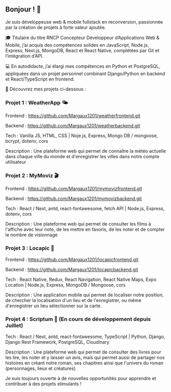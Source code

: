 ## Bonjour ! 👋  
Je suis développeuse web & mobile fullstack en reconversion, passionnée par la création de projets à forte valeur ajoutée.  

🎓 Titulaire du titre RNCP Concepteur Développeur d’Applications Web & Mobile, j’ai acquis des compétences solides en JavaScript, Node.js, Express, Next.js, MongoDB, React et React Native, complétées par Git et l’intégration d’API.  

💻 En autodidacte, j’ai élargi mes compétences en Python et PostgreSQL, appliquées dans un projet personnel combinant Django/Python en backend et React/TypeScript en frontend.  

🔗 Découvrez mes projets ci-dessous : 

### Projet 1 : WeatherApp 🌤
Frontend : https://github.com/Margaux1201/weatherfrontend.git

Backend : https://github.com/Margaux1201/weatherbackend.git

Tech : Vanilla JS, HTML, CSS  |  Noje.js, Express, Mongo DB / mongoose, bcrypt, dotenv, cors

Description : Une plateforme web qui permet de connaître la météo actuelle dans chaque ville du monde et d'enregistrer les villes dans notre compte utilisateur


### Projet 2 : MyMoviz 🎬
Frontend : https://github.com/Margaux1201/mymovizfrontend.git

Backend : https://github.com/Margaux1201/mymovizbackend.git

Tech : React / Next, antd, react-fontawesome, fetch API  |  Node.js, Express, dotenv, cors

Description : Une plateforme web qui permet de consulter les films à l'affiche avec leur note, de les mettre en favoris, de les noter et de compter le nombre de visionnage


### Projet 3 : Locapic 📍
Frontend : https://github.com/Margaux1201/locapicfrontend.git

Backend : https://github.com/Margaux1201/locapicbackend.git

Tech : React Native, Redux, React Navigation, React Native Maps, Expo Location  |  Node.js, Express, MongoDB / Mongoose, cors

Description : Une application mobile qui permet de localiser notre position, de chercher la localisation d'un lieu et de l'enregistrer, ou même d'enregistrer un lieu sélectionner sur la carte.


### Projet 4 : Scriptum 📖 (En cours de développement depuis Juillet)

Tech : React / Next, antd, react-fontawesome, TypeScript  |  Python, Django, Django Rest Framework, PostgreSQL, Cloudinary

Description : Une plateforme web qui permet de consulter des livres pour les lire, les noter et y laisser un avis, mais qui permet aussi de partager nos histoires en créant notre roman, ses chapitres ainsi que l'univers du roman (personnages, lieux et créatures)

Je suis toujours ouverte à de nouvelles opportunités pour apprendre et contribuer à des projets stimulants !

<!--
**Margaux1201/Margaux1201** is a ✨ _special_ ✨ repository because its `README.md` (this file) appears on your GitHub profile.

Here are some ideas to get you started:

- 🔭 I’m currently working on ...
- 🌱 I’m currently learning ...
- 👯 I’m looking to collaborate on ...
- 🤔 I’m looking for help with ...
- 💬 Ask me about ...
- 📫 How to reach me: ...
- 😄 Pronouns: ...
- ⚡ Fun fact: ...
-->
